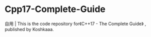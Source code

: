 # Cpp17-Complete-Guide
自用 |  This is the code repository for《C++17 - The Complete Guide》 , published by Koshkaaa.
